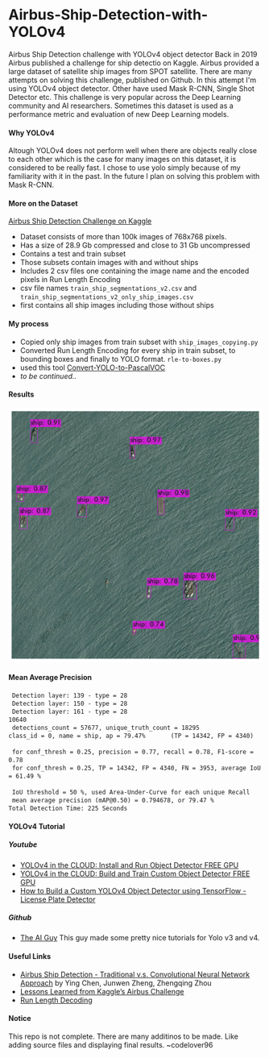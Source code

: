 # Airbus-Ship-Detection-with-YOLOv4
Airbus Ship Detection challenge with YOLOv4 object detector
Back in 2019 Airbus published a challenge for ship detectio on Kaggle. Airbus provided a large dataset of satellite ship images from SPOT satellite.
There are many attempts on solving this challenge, published on Github. In this attempt I'm using YOLOv4 object detector. Other have used Mask R-CNN, Single Shot Detector etc. This challenge is very popular across the Deep Learning community and AI researchers. Sometimes this dataset is used as a performance metric and evaluation of new Deep Learning models.

#### Why YOLOv4
Altough YOLOv4 does not perform well when there are objects really close to each other which is the case for many images on this dataset, it is considered to be really fast. I chose to use yolo simply because of my familiarity with it in the past. In the future I plan on solving this problem with Mask R-CNN.

#### More on the Dataset
[Airbus Ship Detection Challenge on Kaggle](https://www.kaggle.com/c/airbus-ship-detection)

* Dataset consists of more than 100k images of 768x768 pixels.
* Has a size of 28.9 Gb compressed and close to 31 Gb uncompressed
* Contains a test and train subset
* Those subsets contain images with and without ships
* Includes 2 csv files one containing the image name and the encoded pixels in Run Length Encoding
* csv file names ``train_ship_segmentations_v2.csv`` and ``train_ship_segmentations_v2_only_ship_images.csv``
* first contains all ship images including those without ships

#### My process
* Copied only ship images from train subset with ``ship_images_copying.py``
* Converted Run Length Encoding for every ship in train subset, to bounding boxes and finally to YOLO format. ``rle-to-boxes.py``
* used this tool [Convert-YOLO-to-PascalVOC](https://github.com/carolinepacheco/convert-yolo-to-pascalvoc)
* *to be continued..*

#### Results
![Sample of Yolo v4 Results](https://github.com/codelover96/Airbus-Ship-Detection-with-YOLOv4/blob/main/0a89c4e4b_results.png)
#### Mean Average Precision

```calculation mAP (mean average precision)
 Detection layer: 139 - type = 28 
 Detection layer: 150 - type = 28 
 Detection layer: 161 - type = 28 
10640
 detections_count = 57677, unique_truth_count = 18295  
class_id = 0, name = ship, ap = 79.47%   	 (TP = 14342, FP = 4340) 

 for conf_thresh = 0.25, precision = 0.77, recall = 0.78, F1-score = 0.78 
 for conf_thresh = 0.25, TP = 14342, FP = 4340, FN = 3953, average IoU = 61.49 % 

 IoU threshold = 50 %, used Area-Under-Curve for each unique Recall 
 mean average precision (mAP@0.50) = 0.794678, or 79.47 % 
Total Detection Time: 225 Seconds
```

#### YOLOv4 Tutorial
##### Youtube
* [YOLOv4 in the CLOUD: Install and Run Object Detector FREE GPU](https://www.youtube.com/watch?v=mKAEGSxwOAY)
* [YOLOv4 in the CLOUD: Build and Train Custom Object Detector FREE GPU](https://www.youtube.com/watch?v=mmj3nxGT2YQ)
* [How to Build a Custom YOLOv4 Object Detector using TensorFlow - License Plate Detector](https://www.youtube.com/watch?v=nOIVxi5yurE)
##### Github
* [The AI Guy](https://github.com/theAIGuysCode) This guy made some pretty nice tutorials for Yolo v3 and v4.

#### Useful Links
- [Airbus Ship Detection - Traditional v.s. Convolutional Neural Network Approach](http://cs229.stanford.edu/proj2018/report/58.pdf) by Ying Chen, Junwen Zheng, Zhengqing Zhou 
- [Lessons Learned from Kaggle’s Airbus Challenge](https://towardsdatascience.com/lessons-learned-from-kaggles-airbus-challenge-252e25c5efac)
- [Run Length Decoding](https://www.kaggle.com/chisanchensc/run-length-decoding-quick-start)

#### Notice
This repo is not complete. There are many additinos to be made. Like adding source files and displaying final results.
~codelover96
